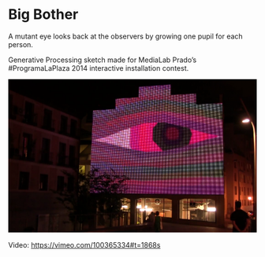 # Big Bother

A mutant eye looks back at the observers by growing one pupil for each person.

Generative Processing sketch made for MediaLab Prado’s #ProgramaLaPlaza 2014 interactive installation contest.

![Screenshot](./big-bother-crop-658x407.png)

Video: https://vimeo.com/100365334#t=1868s
